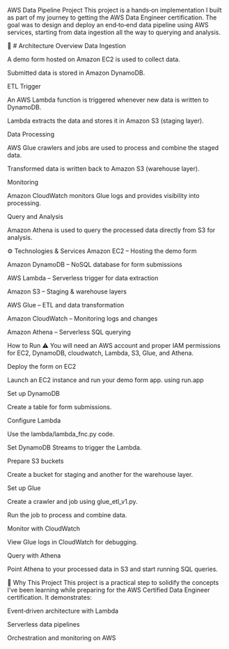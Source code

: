 AWS Data Pipeline Project
This project is a hands‑on implementation I built as part of my journey to getting the AWS Data Engineer certification.
The goal was to design and deploy an end‑to‑end data pipeline using AWS services, starting from data ingestion all the way to querying and analysis.



📌 # Architecture Overview
Data Ingestion

A demo form hosted on Amazon EC2 is used to collect data.

Submitted data is stored in Amazon DynamoDB.

ETL Trigger

An AWS Lambda function is triggered whenever new data is written to DynamoDB.

Lambda extracts the data and stores it in Amazon S3 (staging layer).

Data Processing

AWS Glue crawlers and jobs are used to process and combine the staged data.

Transformed data is written back to Amazon S3 (warehouse layer).

Monitoring

Amazon CloudWatch monitors Glue logs and provides visibility into processing.

Query and Analysis

Amazon Athena is used to query the processed data directly from S3 for analysis.




⚙️ Technologies & Services
Amazon EC2 – Hosting the demo form

Amazon DynamoDB – NoSQL database for form submissions

AWS Lambda – Serverless trigger for data extraction

Amazon S3 – Staging & warehouse layers

AWS Glue – ETL and data transformation

Amazon CloudWatch – Monitoring logs and changes

Amazon Athena – Serverless SQL querying





How to Run
⚠️ You will need an AWS account and proper IAM permissions for EC2, DynamoDB, cloudwatch, Lambda, S3, Glue, and Athena.

Deploy the form on EC2

Launch an EC2 instance and run your demo form app. using run.app

Set up DynamoDB

Create a table for form submissions.

Configure Lambda

Use the lambda/lambda_fnc.py code.

Set DynamoDB Streams to trigger the Lambda.

Prepare S3 buckets

Create a bucket for staging and another for the warehouse layer.

Set up Glue

Create a crawler and job using glue_etl_v1.py.

Run the job to process and combine data.

Monitor with CloudWatch

View Glue logs in CloudWatch for debugging.

Query with Athena

Point Athena to your processed data in S3 and start running SQL queries.




🌱 Why This Project
This project is a practical step to solidify the concepts I’ve been learning while preparing for the AWS Certified Data Engineer certification.
It demonstrates:

Event‑driven architecture with Lambda

Serverless data pipelines

Orchestration and monitoring on AWS



